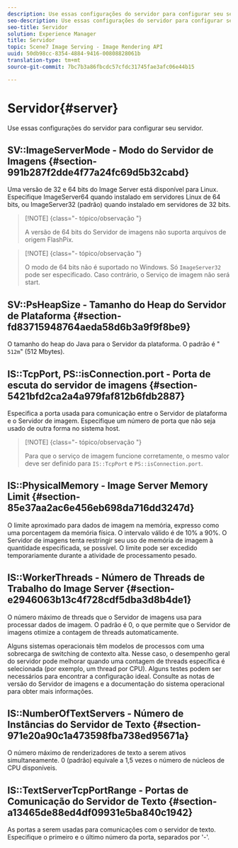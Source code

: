 ```yaml
---
description: Use essas configurações do servidor para configurar seu servidor.
seo-description: Use essas configurações do servidor para configurar seu servidor.
seo-title: Servidor
solution: Experience Manager
title: Servidor
topic: Scene7 Image Serving - Image Rendering API
uuid: 50db98cc-8354-4884-9416-00808828061b
translation-type: tm+mt
source-git-commit: 7bc7b3a86fbcdc57cfdc31745fae3afc06e44b15

---
```



# Servidor{#server}

Use essas configurações do servidor para configurar seu servidor.

## SV::ImageServerMode - Modo do Servidor de Imagens {#section-991b287f2dde4f77a24fc69d5b32cabd}

Uma versão de 32 e 64 bits do Image Server está disponível para Linux. Especifique ImageServer64 quando instalado em servidores Linux de 64 bits, ou ImageServer32 (padrão) quando instalado em servidores de 32 bits.

>[!NOTE] {class=&quot;- tópico/observação &quot;}
>
>A versão de 64 bits do Servidor de imagens não suporta arquivos de origem FlashPix.

>[!NOTE] {class=&quot;- tópico/observação &quot;}
>
>O modo de 64 bits não é suportado no Windows. Só `ImageServer32` pode ser especificado. Caso contrário, o Serviço de imagem não será start.

## SV::PsHeapSize - Tamanho do Heap do Servidor de Plataforma {#section-fd83715948764aeda58d6b3a9f9f8be9}

O tamanho do heap do Java para o Servidor da plataforma. O padrão é &quot; `512m`&quot; (512 Mbytes).

## IS::TcpPort, PS::isConnection.port - Porta de escuta do servidor de imagens {#section-5421bfd2ca2a4a979faf812b6fdb2887}

Especifica a porta usada para comunicação entre o Servidor de plataforma e o Servidor de imagem. Especifique um número de porta que não seja usado de outra forma no sistema host.

>[!NOTE] {class=&quot;- tópico/observação &quot;}
>
>Para que o serviço de imagem funcione corretamente, o mesmo valor deve ser definido para `IS::TcpPort` e `PS::isConnection.port`.

## IS::PhysicalMemory - Image Server Memory Limit {#section-85e37aa2ac6e456eb698da716dd3247d}

O limite aproximado para dados de imagem na memória, expresso como uma porcentagem da memória física. O intervalo válido é de 10% a 90%. O Servidor de imagens tenta restringir seu uso de memória de imagem à quantidade especificada, se possível. O limite pode ser excedido temporariamente durante a atividade de processamento pesado.

## IS::WorkerThreads - Número de Threads de Trabalho do Image Server {#section-e2946063b13c4f728cdf5dba3d8b4de1}

O número máximo de threads que o Servidor de imagens usa para processar dados de imagem. O padrão é 0, o que permite que o Servidor de imagens otimize a contagem de threads automaticamente.

Alguns sistemas operacionais têm modelos de processos com uma sobrecarga de switching de contexto alta. Nesse caso, o desempenho geral do servidor pode melhorar quando uma contagem de threads específica é selecionada (por exemplo, um thread por CPU). Alguns testes podem ser necessários para encontrar a configuração ideal. Consulte as notas de versão do Servidor de imagens e a documentação do sistema operacional para obter mais informações.

## IS::NumberOfTextServers - Número de Instâncias do Servidor de Texto {#section-971e20a90c1a473598fba738ed95671a}

O número máximo de renderizadores de texto a serem ativos simultaneamente. 0 (padrão) equivale a 1,5 vezes o número de núcleos de CPU disponíveis.

## IS::TextServerTcpPortRange - Portas de Comunicação do Servidor de Texto {#section-a13465de88ed4df09931e5ba840c1942}

As portas a serem usadas para comunicações com o servidor de texto. Especifique o primeiro e o último número da porta, separados por &#39;-&#39;.
